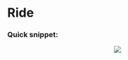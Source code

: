 # Ride

### Quick snippet:
<p align="center">
  <img src="https://media.giphy.com/media/kcNXhZC51LyiLkKW2H/giphy.gif" />
</p>
